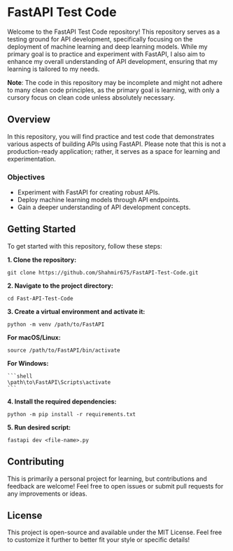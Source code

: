 # FastAPI Test Code

Welcome to the FastAPI Test Code repository! This repository serves as a testing ground for API development, specifically focusing on the deployment of machine learning and deep learning models. While my primary goal is to practice and experiment with FastAPI, I also aim to enhance my overall understanding of API development, ensuring that my learning is tailored to my needs.

**Note**: The code in this repository may be incomplete and might not adhere to many clean code principles, as the primary goal is learning, with only a cursory focus on clean code unless absolutely necessary.

## Overview

In this repository, you will find practice and test code that demonstrates various aspects of building APIs using FastAPI. Please note that this is not a production-ready application; rather, it serves as a space for learning and experimentation.

### Objectives

- Experiment with FastAPI for creating robust APIs.
- Deploy machine learning models through API endpoints.
- Gain a deeper understanding of API development concepts.

## Getting Started

To get started with this repository, follow these steps:

**1. Clone the repository:**

    git clone https://github.com/Shahmir675/FastAPI-Test-Code.git
   


**2. Navigate to the project directory:**

    cd Fast-API-Test-Code
    

**3. Create a virtual environment and activate it:**

    python -m venv /path/to/FastAPI

**For macOS/Linux:**

    source /path/to/FastAPI/bin/activate

**For Windows:**

    ```shell
    \path\to\FastAPI\Scripts\activate
    ```

**4. Install the required dependencies:**

    python -m pip install -r requirements.txt

**5. Run desired script:**

    fastapi dev <file-name>.py

## Contributing

This is primarily a personal project for learning, but contributions and feedback are welcome! Feel free to open issues or submit pull requests for any improvements or ideas.

## License

This project is open-source and available under the MIT License. Feel free to customize it further to better fit your style or specific details!